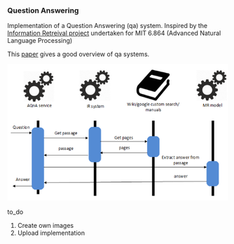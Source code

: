 ### Question Answering

Implementation of a Question Answering (qa) system. Inspired by the [Information Retreival project](https://github.com/sepiatone/nlp-question_answering) undertaken for MIT 6.864 (Advanced Natural Language Processing)

This [paper](https://link.springer.com/article/10.1007%2Fs10844-019-00584-7) gives a good overview of qa systems.

![alt text](https://github.com/sepiatone/nlp-models/blob/master/question_answering/tmp-qa_system.png "Question Answering System")

to_do
1. Create own images
2. Upload implementation
